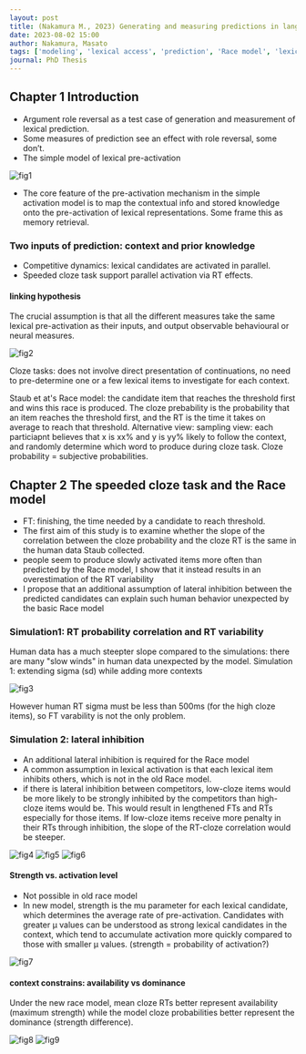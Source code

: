 ```yaml
---
layout: post
title: (Nakamura M., 2023) Generating and measuring predictions in language processing
date: 2023-08-02 15:00
author: Nakamura, Masato
tags: ['modeling', 'lexical access', 'prediction', 'Race model', 'lexical prediction']
journal: PhD Thesis
---
```


## Chapter 1 Introduction

- Argument role reversal as a test case of generation and measurement of lexical prediction. 
- Some measures of prediction see an effect with role reversal, some don’t.
- The simple model of lexical pre-activation

![fig1](/img/articles-phd/nakamura-2023-1.png)

- The core feature of the pre-activation mechanism in the simple activation model is to map the contextual info and stored knowledge onto the pre-activation of lexical representations. Some frame this as memory retrieval. 

### Two inputs of prediction: context and prior knowledge

- Competitive dynamics: lexical candidates are activated in parallel. 
- Speeded cloze task support parallel activation via RT effects. 

#### linking hypothesis

The crucial assumption is that all the different measures take the same lexical pre-activation as their inputs, and output observable behavioural or neural measures. 

![fig2](/img/articles-phd/nakamura-2023-2.png)

Cloze tasks: does not involve direct presentation of continuations, no need to pre-determine one or a few lexical items to investigate for each context. 

Staub et at's Race model: the candidate item that reaches the threshold first and wins this race is produced. The cloze prebability is the probability that an item reaches the threshold first, and the RT is the time it takes on average to reach that threshold. 
Alternative view: sampling view: each particiapnt believes that x is xx% and y is yy% likely to follow the context, and randomly determine which word to produce during cloze task. Cloze probability = subjective probabilities.

## Chapter 2 The speeded cloze task and the Race model

- FT: finishing, the time needed by a candidate to reach threshold.
- The first aim of this study is to examine whether the slope of the correlation between the cloze probability and the cloze RT is the same in the human data Staub collected.
- people seem to produce slowly activated items more often than predicted by the Race model, I show that it instead results in an overestimation of the RT variability
- I propose that an additional assumption of lateral inhibition between the predicted candidates can explain such human behavior unexpected by the basic Race model

### Simulation1: RT probability correlation and RT variability

Human data has a much steepter slope compared to the simulations: there are many "slow winds" in human data unexpected by the model. 
Simulation 1: extending sigma (sd) while adding more contexts

![fig3](/img/articles-phd/nakamura-2023-3.png)

However human RT sigma must be less than 500ms (for the high cloze items), so FT varability is not the only problem. 

### Simulation 2: lateral inhibition

- An additional lateral inhibition is required for the Race model
- A common assumption in lexical activation is that each lexical item inhibits others, which is not in the old Race model. 
- if there is lateral inhibition between competitors, low-cloze items would be more likely to be strongly inhibited by the competitors than high-cloze items would be. This would result in lengthened FTs and RTs especially for those items. If low-cloze items receive more penalty in their RTs through inhibition, the slope of the RT-cloze correlation would be steeper. 

![fig4](/img/articles-phd/nakamura-2023-4.png)
![fig5](/img/articles-phd/nakamura-2023-5.png)
![fig6](/img/articles-phd/nakamura-2023-6.png)

#### Strength vs. activation level

- Not possible in old race model
- In new model, strength is the mu parameter for each lexical candidate, which determines the average rate of pre-activation. Candidates with greater µ values can be understood as strong lexical candidates in the context, which tend to accumulate activation more quickly compared to those with smaller µ values. (strength = probability of activation?)

![fig7](/img/articles-phd/nakamura-2023-7.png)

#### context constrains: availability vs dominance
    
Under the new race model, mean cloze RTs better represent availability (maximum strength) while the model cloze probabilities better represent the dominance (strength difference). 
    
![fig8](/img/articles-phd/nakamura-2023-8.png)
![fig9](/img/articles-phd/nakamura-2023-9.png)